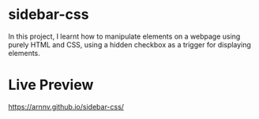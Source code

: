 # sidebar-css

In this project, I learnt how to manipulate elements on a webpage using purely HTML and CSS, using a hidden checkbox as a trigger for displaying elements.

# Live Preview

https://arnnv.github.io/sidebar-css/
